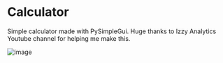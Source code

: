 # Calculator
Simple calculator made with PySimpleGui. Huge thanks to Izzy Analytics Youtube channel for helping me make this.

![image](https://user-images.githubusercontent.com/62976976/82170063-3f141680-9878-11ea-955d-e76820ede2e8.png)
